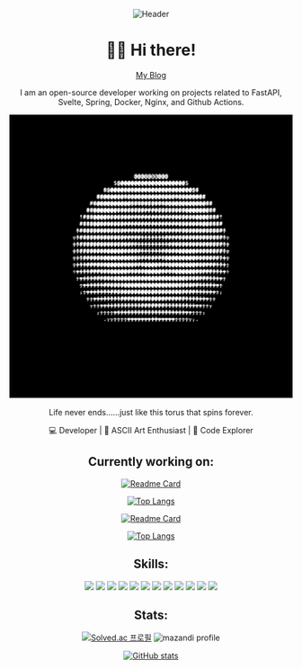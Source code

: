<div align="center">

![Header](https://capsule-render.vercel.app/api?type=rect&text=Life%20never%20ends&fontAlign=30&fontSize=30&desc=just%20like%20this%20torus%20that%20spins%20forever.&descAlign=70&descAlignY=50&theme=radical)

# 👋🏼 Hi there!


[My Blog](https://rvnnt.dev)

I am an open-source developer working on projects related to FastAPI, Svelte, Spring, Docker, Nginx, and Github Actions.

![Rotating ASCII Torus](torus.svg)

Life never ends......just like this torus that spins forever.

💻 Developer | 🎨 ASCII Art Enthusiast | 🚀 Code Explorer


## Currently working on:

[![Readme Card](https://github-readme-stats.vercel.app/api/pin/?username=anuraghazra&repo=github-readme-stats)](https://github.com/revenantonthemission/sogangcomputerclub.org)

[![Top Langs](https://github-readme-stats.vercel.app/api/top-langs/?username=anuraghazra)](https://github.com/anuraghazra/github-readme-stats)

[![Readme Card](https://github-readme-stats.vercel.app/api/pin/?username=anuraghazra&repo=github-readme-stats)](https://github.com/revenantonthemission/pintos)

[![Top Langs](https://github-readme-stats.vercel.app/api/top-langs/?username=anuraghazra)](https://github.com/revenantonthemission/pintos)

## Skills:

<img src="https://img.shields.io/badge/Apache Kafka-231F20?style=flat-square&logo=apachekafka&logoColor=white"/>
<img src="https://img.shields.io/badge/C-A8B9CC?style=flat-square&logo=c&logoColor=black"/>
<img src="https://img.shields.io/badge/C++-00599C?style=flat-square&logo=
cplusplus&logoColor=white"/>
<img src="https://img.shields.io/badge/Docker-2496ED?style=flat-square&logo=
docker&logoColor=white"/>
<img src="https://img.shields.io/badge/FastAPI-009688?style=flat-square&logo=
fastapi&logoColor=white"/>
<img src="https://img.shields.io/badge/Github Actions-2088FF?style=flat-square&logo=githubactions&logoColor=white"/>
<img src="https://img.shields.io/badge/NGINX-009639?style=flat-square&logo=
nginx&logoColor=white"/>
<img src="https://img.shields.io/badge/Python-3776AB?style=flat-square&logo=python&logoColor=white"/>
<img src="https://img.shields.io/badge/Redis-FF4438?style=flat-square&logo=
redis&logoColor=white"/>
<img src="https://img.shields.io/badge/Spring-6DB33F?style=flat-square&logo=
spring&logoColor=white"/>
<img src="https://img.shields.io/badge/Svelte-FF3E00?style=flat-square&logo=
svelte&logoColor=white"/>
<img src="https://img.shields.io/badge/TypeScript-3178C6?style=flat-square&logo=typescript&logoColor=white"/>

## Stats:

[![Solved.ac 프로필](http://mazassumnida.wtf/api/v2/generate_badge?boj=forabetterday)](https://solved.ac/forabetterday)
![mazandi profile](http://mazandi.herokuapp.com/api?handle=forabetterday&theme=warm)

[![GitHub stats](https://github-readme-stats.vercel.app/api?username=revenantonthemission)](https://github.com/anuraghazra/github-readme-stats)

</div>

<!--
**revenantonthemission/revenantonthemission** is a ✨ _special_ ✨ repository because its `README.md` (this file) appears on your GitHub profile.
-->
